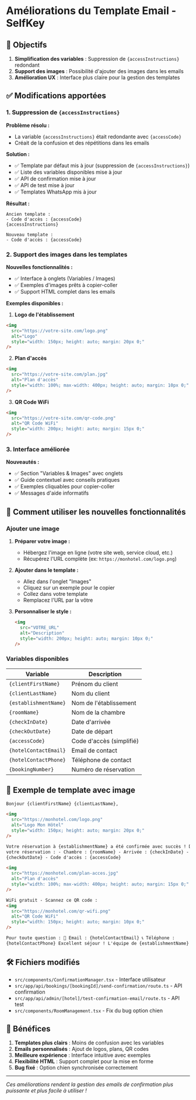 # Améliorations du Template Email - SelfKey

## 🎯 Objectifs

1. **Simplification des variables** : Suppression de `{accessInstructions}` redondant
2. **Support des images** : Possibilité d'ajouter des images dans les emails
3. **Amélioration UX** : Interface plus claire pour la gestion des templates

## ✅ Modifications apportées

### 1. **Suppression de `{accessInstructions}`**

**Problème résolu :**

- La variable `{accessInstructions}` était redondante avec `{accessCode}`
- Créait de la confusion et des répétitions dans les emails

**Solution :**

- ✅ Template par défaut mis à jour (suppression de `{accessInstructions}`)
- ✅ Liste des variables disponibles mise à jour
- ✅ API de confirmation mise à jour
- ✅ API de test mise à jour
- ✅ Templates WhatsApp mis à jour

**Résultat :**

```
Ancien template :
- Code d'accès : {accessCode}
{accessInstructions}

Nouveau template :
- Code d'accès : {accessCode}
```

### 2. **Support des images dans les templates**

**Nouvelles fonctionnalités :**

- ✅ Interface à onglets (Variables / Images)
- ✅ Exemples d'images prêts à copier-coller
- ✅ Support HTML complet dans les emails

**Exemples disponibles :**

1. **Logo de l'établissement**

```html
<img
  src="https://votre-site.com/logo.png"
  alt="Logo"
  style="width: 150px; height: auto; margin: 20px 0;"
/>
```

2. **Plan d'accès**

```html
<img
  src="https://votre-site.com/plan.jpg"
  alt="Plan d'accès"
  style="width: 100%; max-width: 400px; height: auto; margin: 10px 0;"
/>
```

3. **QR Code WiFi**

```html
<img
  src="https://votre-site.com/qr-code.png"
  alt="QR Code WiFi"
  style="width: 200px; height: auto; margin: 15px 0;"
/>
```

### 3. **Interface améliorée**

**Nouveautés :**

- ✅ Section "Variables & Images" avec onglets
- ✅ Guide contextuel avec conseils pratiques
- ✅ Exemples cliquables pour copier-coller
- ✅ Messages d'aide informatifs

## 🚀 Comment utiliser les nouvelles fonctionnalités

### Ajouter une image

1. **Préparer votre image :**
   - Hébergez l'image en ligne (votre site web, service cloud, etc.)
   - Récupérez l'URL complète (ex: `https://monhotel.com/logo.png`)

2. **Ajouter dans le template :**
   - Allez dans l'onglet "Images"
   - Cliquez sur un exemple pour le copier
   - Collez dans votre template
   - Remplacez l'URL par la vôtre

3. **Personnaliser le style :**
   ```html
   <img
     src="VOTRE_URL"
     alt="Description"
     style="width: 200px; height: auto; margin: 10px 0;"
   />
   ```

### Variables disponibles

| Variable              | Description              |
| --------------------- | ------------------------ |
| `{clientFirstName}`   | Prénom du client         |
| `{clientLastName}`    | Nom du client            |
| `{establishmentName}` | Nom de l'établissement   |
| `{roomName}`          | Nom de la chambre        |
| `{checkInDate}`       | Date d'arrivée           |
| `{checkOutDate}`      | Date de départ           |
| `{accessCode}`        | Code d'accès (simplifié) |
| `{hotelContactEmail}` | Email de contact         |
| `{hotelContactPhone}` | Téléphone de contact     |
| `{bookingNumber}`     | Numéro de réservation    |

## 📧 Exemple de template avec image

```html
Bonjour {clientFirstName} {clientLastName},

<img
  src="https://monhotel.com/logo.png"
  alt="Logo Mon Hôtel"
  style="width: 150px; height: auto; margin: 20px 0;"
/>

Votre réservation à {establishmentName} a été confirmée avec succès ! Détails de
votre réservation : - Chambre : {roomName} - Arrivée : {checkInDate} - Départ :
{checkOutDate} - Code d'accès : {accessCode}

<img
  src="https://monhotel.com/plan-acces.jpg"
  alt="Plan d'accès"
  style="width: 100%; max-width: 400px; height: auto; margin: 15px 0;"
/>

WiFi gratuit - Scannez ce QR code :
<img
  src="https://monhotel.com/qr-wifi.png"
  alt="QR Code WiFi"
  style="width: 150px; height: auto; margin: 10px 0;"
/>

Pour toute question : 📧 Email : {hotelContactEmail} 📞 Téléphone :
{hotelContactPhone} Excellent séjour ! L'équipe de {establishmentName}
```

## 🛠️ Fichiers modifiés

- `src/components/ConfirmationManager.tsx` - Interface utilisateur
- `src/app/api/bookings/[bookingId]/send-confirmation/route.ts` - API confirmation
- `src/app/api/admin/[hotel]/test-confirmation-email/route.ts` - API test
- `src/components/RoomManagement.tsx` - Fix du bug option chien

## 🎉 Bénéfices

1. **Templates plus clairs** : Moins de confusion avec les variables
2. **Emails personnalisés** : Ajout de logos, plans, QR codes
3. **Meilleure expérience** : Interface intuitive avec exemples
4. **Flexibilité HTML** : Support complet pour la mise en forme
5. **Bug fixé** : Option chien synchronisée correctement

---

_Ces améliorations rendent la gestion des emails de confirmation plus puissante et plus facile à utiliser !_
